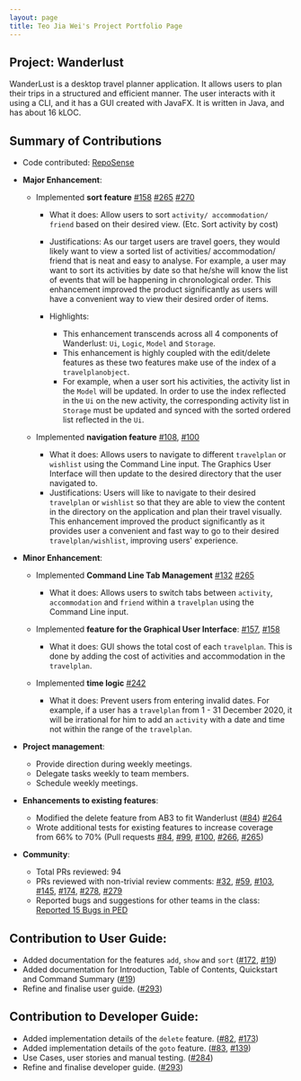 ```yaml
---
layout: page
title: Teo Jia Wei's Project Portfolio Page
---
```


## Project: Wanderlust

WanderLust is a desktop travel planner application. It allows users to plan their trips in a structured and efficient manner.
The user interacts with it using a CLI, and it has a GUI created with JavaFX.
It is written in Java, and has about 16 kLOC.

## Summary of Contributions

- Code contributed: [RepoSense](https://nus-cs2103-ay2021s1.github.io/tp-dashboard/#breakdown=true&search=jiaweiteo)

- **Major Enhancement**: 
    - Implemented **sort feature** [#158](https://github.com/AY2021S1-CS2103-T14-3/tp/pull/158) [#265](https://github.com/AY2021S1-CS2103-T14-3/tp/pull/266) [#270](https://github.com/AY2021S1-CS2103-T14-3/tp/pull/270)
        - What it does: Allow users to sort `activity/ accommodation/ friend` based on their desired view. (Etc. Sort activity by cost)
        - Justifications: As our target users are travel goers, they would likely want to view a sorted list of activities/ accommodation/ friend that 
        is neat and easy to analyse. For example, a user may want to sort its activities by date so that he/she will know the list of events that will be happening in chronological order.
        This enhancement improved the product significantly as users will have a convenient way to view their desired order of items.
    
        - Highlights: 
            - This enhancement transcends across all 4 components of Wanderlust: `Ui`, `Logic`, `Model` and `Storage`.
            - This enhancement is highly coupled with the edit/delete features as these two features make use of the index of a `travelplanobject`.
            - For example, when a user sort his activities, the activity list in the `Model` will be updated. In order to use the index reflected in the 
            `Ui` on the new activity, the corresponding activity list in `Storage` must be updated and synced with the sorted ordered list reflected in the `Ui`.
                        
    - Implemented **navigation feature** [\#108](https://github.com/AY2021S1-CS2103-T14-3/tp/pull/108), [\#100](https://github.com/AY2021S1-CS2103-T14-3/tp/pull/100)
        - What it does: Allows users to navigate to different `travelplan` or `wishlist` using the Command Line input. The Graphics User Interface will then update to the desired directory that the user navigated to.
        - Justifications: Users will like to navigate to their desired `travelplan` or `wishlist` so that they are able to view the content in the directory on the application and plan their travel visually.
        This enhancement improved the product significantly as it provides user a convenient and fast way to go to their desired `travelplan/wishlist`, improving users' experience.
        
        
- **Minor Enhancement**:
    - Implemented **Command Line Tab Management** [\#132](https://github.com/AY2021S1-CS2103-T14-3/tp/pull/132) [\#265](https://github.com/AY2021S1-CS2103-T14-3/tp/pull/265)
        - What it does: Allows users to switch tabs between `activity`, `accommodation` and `friend` within a `travelplan` using the Command Line input.
        
    - Implemented **feature for the Graphical User Interface**: [\#157](https://github.com/AY2021S1-CS2103-T14-3/tp/pull/157), [\#158](https://github.com/AY2021S1-CS2103-T14-3/tp/pull/158)
        - What it does: GUI shows the total cost of each `travelplan`. This is done by adding the cost of activities and accommodation in the `travelplan`.    

    - Implemented **time logic** [\#242](https://github.com/AY2021S1-CS2103-T14-3/tp/pull/242)    
        - What it does: Prevent users from entering invalid dates. For example, if a user has a `travelplan` from 1 - 31 December 2020, it will be irrational for him to add an `activity` with a date and time
        not within the range of the `travelplan`.
     
* **Project management**:
  * Provide direction during weekly meetings.
  * Delegate tasks weekly to team members.
  * Schedule weekly meetings.

* **Enhancements to existing features**:
  * Modified the delete feature from AB3 to fit Wanderlust  ([\#84](https://github.com/AY2021S1-CS2103-T14-3/tp/pull/84)) [\#264](https://github.com/AY2021S1-CS2103-T14-3/tp/pull/264)
  * Wrote additional tests for existing features to increase coverage from 66% to 70% (Pull requests [\#84](https://github.com/AY2021S1-CS2103-T14-3/tp/pull/84), [\#99](https://github.com/AY2021S1-CS2103-T14-3/tp/pull/99), [\#100](https://github.com/AY2021S1-CS2103-T14-3/tp/pull/100), [\#266](https://github.com/AY2021S1-CS2103-T14-3/tp/pull/266), [\#265](https://github.com/AY2021S1-CS2103-T14-3/tp/pull/265))

* **Community**:
  * Total PRs reviewed: 94
  * PRs reviewed with non-trivial review comments: [\#32](https://github.com/AY2021S1-CS2103-T14-3/tp/pull/32), [\#59](https://github.com/AY2021S1-CS2103-T14-3/tp/pull/59), [\#103](https://github.com/AY2021S1-CS2103-T14-3/tp/pull/103), [#145](https://github.com/AY2021S1-CS2103-T14-3/tp/pull/145), [#174](ttps://github.com/AY2021S1-CS2103-T14-3/tp/pull/174), [#278](https://github.com/AY2021S1-CS2103-T14-3/tp/pull/278), [#279](https://github.com/AY2021S1-CS2103-T14-3/tp/pull/279) 
  * Reported bugs and suggestions for other teams in the class: [Reported 15 Bugs in PED](https://github.com/jiaweiteo/ped/issues)
  
## Contribution to User Guide:
  * Added documentation for the features `add`, `show` and `sort` ([\#172](https://github.com/AY2021S1-CS2103-T14-3/tp/pull/172), [\#19](https://github.com/AY2021S1-CS2103-T14-3/tp/pull/19)) 
  * Added documentation for Introduction, Table of Contents, Quickstart and Command Summary ([\#19](https://github.com/AY2021S1-CS2103-T14-3/tp/pull/19))
  * Refine and finalise user guide. ([\#293](https://github.com/AY2021S1-CS2103-T14-3/tp/pull/284))

## Contribution to Developer Guide:
   * Added implementation details of the `delete` feature. ([#82](https://github.com/AY2021S1-CS2103-T14-3/tp/pull/82), [\#173](https://github.com/AY2021S1-CS2103-T14-3/tp/pull/173))
   * Added implementation details of the `goto` feature. ([#83](https://github.com/AY2021S1-CS2103-T14-3/tp/pull/83), [\#139](https://github.com/AY2021S1-CS2103-T14-3/tp/pull/139))
   * Use Cases, user stories and manual testing. ([#284](https://github.com/AY2021S1-CS2103-T14-3/tp/pull/284))
   * Refine and finalise developer guide. ([\#293](ttps://github.com/AY2021S1-CS2103-T14-3/tp/pull/293))

